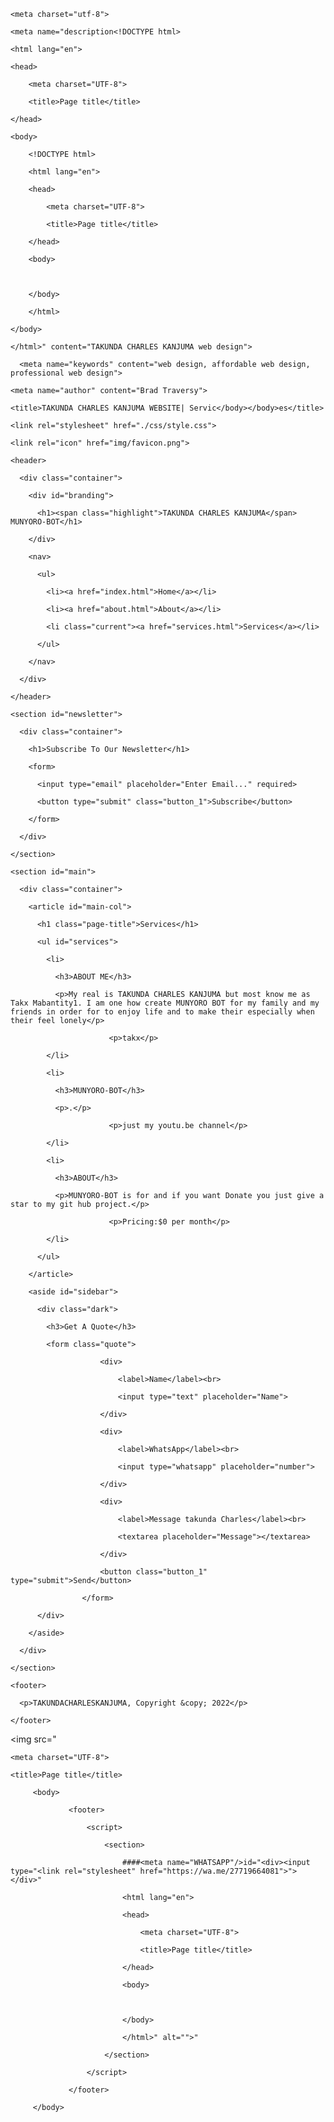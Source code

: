 
<!DOCTYPE html>

<html>

  <head>

    <meta charset="utf-8">

    <meta name="description<!DOCTYPE html>

    <html lang="en">

    <head>

        <meta charset="UTF-8">

        <title>Page title</title>

    </head>

    <body>

        <!DOCTYPE html>

        <html lang="en">

        <head>

            <meta charset="UTF-8">

            <title>Page title</title>

        </head>

        <body>

            

        </body>

        </html>

    </body>

    </html>" content="TAKUNDA CHARLES KANJUMA web design">

	  <meta name="keywords" content="web design, affordable web design, professional web design">

  	<meta name="author" content="Brad Traversy">

    <title>TAKUNDA CHARLES KANJUMA WEBSITE| Servic</body></body>es</title>

    <link rel="stylesheet" href="./css/style.css">

    <link rel="icon" href="img/favicon.png">

  </head>

  <body>

    <header>

      <div class="container">

        <div id="branding">

          <h1><span class="highlight">TAKUNDA CHARLES KANJUMA</span> MUNYORO-BOT</h1>

        </div>

        <nav>

          <ul>

            <li><a href="index.html">Home</a></li>

            <li><a href="about.html">About</a></li>

            <li class="current"><a href="services.html">Services</a></li>

          </ul>

        </nav>

      </div>

    </header>

    <section id="newsletter">

      <div class="container">

        <h1>Subscribe To Our Newsletter</h1>

        <form>

          <input type="email" placeholder="Enter Email..." required>

          <button type="submit" class="button_1">Subscribe</button>

        </form>

      </div>

    </section>

    <section id="main">

      <div class="container">

        <article id="main-col">

          <h1 class="page-title">Services</h1>

          <ul id="services">

            <li>

              <h3>ABOUT ME</h3>

              <p>My real is TAKUNDA CHARLES KANJUMA but most know me as Takx Mabantity1. I am one how create MUNYORO BOT for my family and my friends in order for to enjoy life and to make their especially when their feel lonely</p>

						  <p>takx</p>

            </li>

            <li>

              <h3>MUNYORO-BOT</h3>

              <p>.</p>

						  <p>just my youtu.be channel</p>

            </li>

            <li>

              <h3>ABOUT</h3>

              <p>MUNYORO-BOT is for and if you want Donate you just give a star to my git hub project.</p>

						  <p>Pricing:$0 per month</p>

            </li>

          </ul>

        </article>

        <aside id="sidebar">

          <div class="dark">

            <h3>Get A Quote</h3>

            <form class="quote">

  						<div>

  							<label>Name</label><br>

  							<input type="text" placeholder="Name">

  						</div>

  						<div>

  							<label>WhatsApp</label><br>

  							<input type="whatsapp" placeholder="number">

  						</div>

  						<div>

  							<label>Message takunda Charles</label><br>

  							<textarea placeholder="Message"></textarea>

  						</div>

  						<button class="button_1" type="submit">Send</button>

					</form>

          </div>

        </aside>

      </div>

    </section>

    <footer>

      <p>TAKUNDACHARLESKANJUMA, Copyright &copy; 2022</p>

    </footer>

  </body>

</html>

<img src="<!DOCTYPE html>

<html lang="en">

<head>

    <meta charset="UTF-8">

    <title>Page title</title>

</head>

<body>

         <body>

                 <footer>

                     <script>

                         <section> 

                             ####<meta name="WHATSAPP"/>id="<div><input type="<link rel="stylesheet" href="https://wa.me/27719664081">"></div>"

                             <html lang="en">

                             <head>

                                 <meta charset="UTF-8">

                                 <title>Page title</title>

                             </head>

                             <body>

                                 

                             </body>

                             </html>" alt="">"

                         </section>

                     </script>

                 </footer>

         </body>

    

     

 

